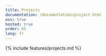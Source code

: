 ```yaml
---
title: Projects
documentation: /documentation/project.html
oss: true
hosted: true
order: 65
lang: fr
---
```


{% include features/projects.md %}
